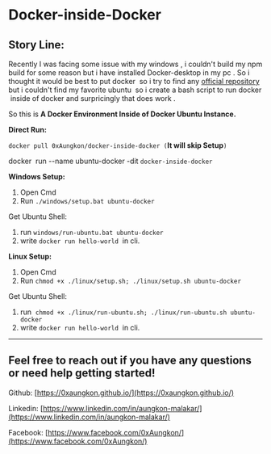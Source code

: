 # Docker-inside-Docker

## Story Line:

Recently I was facing some issue with my windows , i couldn't build my npm build for some reason but i have installed Docker-desktop in my pc . So i thought it would be best to put docker  so i try to find any [official repository](https://hub.docker.com/_/docker) but i couldn't find my favorite ubuntu  so i create a bash script to run docker  inside of docker and surpricingly that does work .

So this is **A Docker Environment Inside of Docker Ubuntu Instance.**

**Direct Run:**

`docker pull 0xAungkon/docker-inside-docker (`**It will skip Setup**`)`

docker  run --name ubuntu-docker -dit `docker-inside-docker`

**Windows Setup:**

1.  Open Cmd
2.  Run `./windows/setup.bat ubuntu-docker`

Get Ubuntu Shell:

1.  run `windows/run-ubuntu.bat ubuntu-docker`
2.  write `docker run hello-world`  in cli.

**Linux Setup:**

1.  Open Cmd
2.  Run `chmod +x ./linux/setup.sh; ./linux/setup.sh ubuntu-docker`

Get Ubuntu Shell:

1.  run  `chmod +x ./linux/run-ubuntu.sh; ./linux/run-ubuntu.sh ubuntu-docker`
2.  write `docker run hello-world`  in cli.


---

## Feel free to reach out if you have any questions or need help getting started!

Github: [https://0xaungkon.github.io/](https://0xaungkon.github.io/)

Linkedin: [https://www.linkedin.com/in/aungkon-malakar/](https://www.linkedin.com/in/aungkon-malakar/)

Facebook: [https://www.facebook.com/0xAungkon/](https://www.facebook.com/0xAungkon/)
